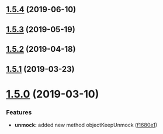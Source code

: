 <a name="1.5.4"></a>
## [1.5.4](https://github.com/mjancarik/to-mock/compare/1.5.3...1.5.4) (2019-06-10)



<a name="1.5.3"></a>
## [1.5.3](https://github.com/mjancarik/to-mock/compare/1.5.2...1.5.3) (2019-05-19)



<a name="1.5.2"></a>
## [1.5.2](https://github.com/mjancarik/to-mock/compare/1.5.1...1.5.2) (2019-04-18)



<a name="1.5.1"></a>
## [1.5.1](https://github.com/mjancarik/to-mock/compare/1.5.0...1.5.1) (2019-03-23)



<a name="1.5.0"></a>
# [1.5.0](https://github.com/mjancarik/to-mock/compare/1.4.1...1.5.0) (2019-03-10)


### Features

* **unmock:** added new method objectKeepUnmock ([f1680e1](https://github.com/mjancarik/to-mock/commit/f1680e1))



